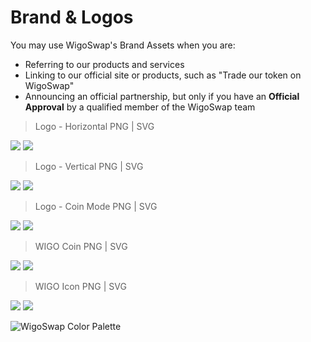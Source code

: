# Brand & Logos

You may use WigoSwap's Brand Assets when you are:

* Referring to our products and services
* Linking to our official site or products, such as "Trade our token on WigoSwap"
* Announcing an official partnership, but only if you have an **Official Approval** by a qualified member of the WigoSwap team





> Logo - Horizontal PNG | SVG

![](../.gitbook/assets/Horizontal.png)          ![](../.gitbook/assets/Horizontal.svg)







> Logo - Vertical PNG | SVG

![](../.gitbook/assets/Vertical.png)          ![](../.gitbook/assets/Vertical.svg)







> Logo - Coin Mode PNG | SVG

![](../.gitbook/assets/Coin-Mode.png)          ![](<../.gitbook/assets/Coin Mode.svg>)





> WIGO Coin PNG | SVG

&#x20;  ![](../.gitbook/assets/Coin.png)  ![](../.gitbook/assets/Coin.svg)

> WIGO Icon PNG | SVG

&#x20;  ![](../.gitbook/assets/Icon.png)  ![](../.gitbook/assets/Icon.svg)





![   WigoSwap Color Palette](../.gitbook/assets/Colors.png)
